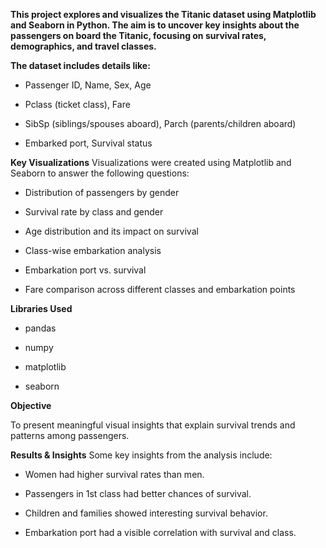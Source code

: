 **This project explores and visualizes the Titanic dataset using Matplotlib and Seaborn in Python. The aim is to uncover key insights about the passengers on board the Titanic, focusing on survival rates, demographics, and travel classes.**

**The dataset includes details like:**

- Passenger ID, Name, Sex, Age

- Pclass (ticket class), Fare

- SibSp (siblings/spouses aboard), Parch (parents/children aboard)

- Embarked port, Survival status

**Key Visualizations**
Visualizations were created using Matplotlib and Seaborn to answer the following questions:

- Distribution of passengers by gender

- Survival rate by class and gender

- Age distribution and its impact on survival

- Class-wise embarkation analysis

- Embarkation port vs. survival

- Fare comparison across different classes and embarkation points

**Libraries Used**
- pandas

- numpy

- matplotlib

- seaborn

**Objective**

To present meaningful visual insights that explain survival trends and patterns among passengers.

**Results & Insights**
Some key insights from the analysis include:

- Women had higher survival rates than men.

- Passengers in 1st class had better chances of survival.

- Children and families showed interesting survival behavior.

- Embarkation port had a visible correlation with survival and class.
